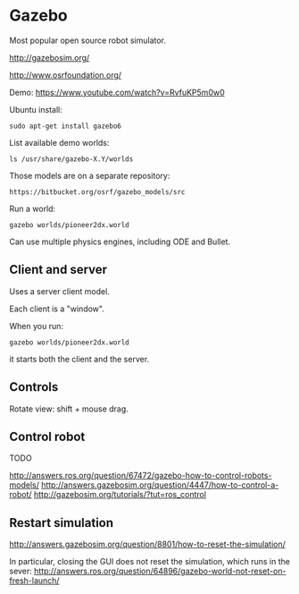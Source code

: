 # Gazebo

Most popular open source robot simulator.

http://gazebosim.org/

http://www.osrfoundation.org/

Demo: https://www.youtube.com/watch?v=RvfuKP5m0w0

Ubuntu install:

    sudo apt-get install gazebo6

List available demo worlds:

    ls /usr/share/gazebo-X.Y/worlds

Those models are on a separate repository:

    https://bitbucket.org/osrf/gazebo_models/src

Run a world:

    gazebo worlds/pioneer2dx.world

Can use multiple physics engines, including ODE and Bullet.

## Client and server

Uses a server client model.

Each client is a "window".

When you run:

    gazebo worlds/pioneer2dx.world

it starts both the client and the server.

## Controls

Rotate view: shift + mouse drag.

## Control robot

TODO

http://answers.ros.org/question/67472/gazebo-how-to-control-robots-models/
http://answers.gazebosim.org/question/4447/how-to-control-a-robot/
http://gazebosim.org/tutorials/?tut=ros_control

## Restart simulation

http://answers.gazebosim.org/question/8801/how-to-reset-the-simulation/

In particular, closing the GUI does not reset the simulation, which runs in the sever: http://answers.ros.org/question/64896/gazebo-world-not-reset-on-fresh-launch/

